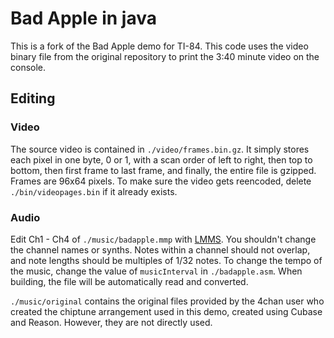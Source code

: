 # Bad Apple in java
This is a fork of the Bad Apple demo for TI-84. This code uses the video binary file from the original repository to print the 3:40 minute video on the console.

## Editing

### Video
The source video is contained in `./video/frames.bin.gz`. It simply stores each pixel in one byte, 0 or 1, with a scan order of left to right, then top to bottom, then first frame to last frame, and finally, the entire file is gzipped. Frames are 96x64 pixels. To make sure the video gets reencoded, delete `./bin/videopages.bin` if it already exists.

### Audio
Edit Ch1 - Ch4 of `./music/badapple.mmp` with [LMMS](https://lmms.io/). You shouldn't change the channel names or synths. Notes within a channel should not overlap, and note lengths should be multiples of 1/32 notes. To change the tempo of the music, change the value of `musicInterval` in `./badapple.asm`. When building, the file will be automatically read and converted.

`./music/original` contains the original files provided by the 4chan user who created the chiptune arrangement used in this demo, created using Cubase and Reason. However, they are not directly used.
